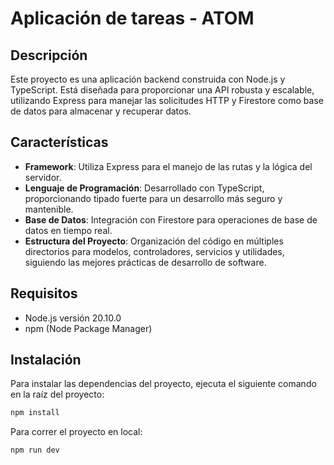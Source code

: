 # Aplicación de tareas - ATOM

## Descripción

Este proyecto es una aplicación backend construida con Node.js y TypeScript. Está diseñada para proporcionar una API robusta y escalable, utilizando Express para manejar las solicitudes HTTP y Firestore como base de datos para almacenar y recuperar datos.

## Características

- **Framework**: Utiliza Express para el manejo de las rutas y la lógica del servidor.
- **Lenguaje de Programación**: Desarrollado con TypeScript, proporcionando tipado fuerte para un desarrollo más seguro y mantenible.
- **Base de Datos**: Integración con Firestore para operaciones de base de datos en tiempo real.
- **Estructura del Proyecto**: Organización del código en múltiples directorios para modelos, controladores, servicios y utilidades, siguiendo las mejores prácticas de desarrollo de software.

## Requisitos

- Node.js versión 20.10.0
- npm (Node Package Manager)

## Instalación

Para instalar las dependencias del proyecto, ejecuta el siguiente comando en la raíz del proyecto:

```bash
npm install
```

Para correr el proyecto en local:

```bash
npm run dev
```
